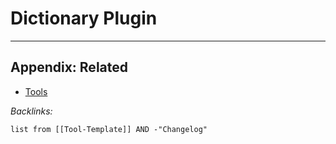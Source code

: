 # Dictionary Plugin

---

## Appendix: Related

* [Tools](../../../Tools.md)

*Backlinks:*

````dataview
list from [[Tool-Template]] AND -"Changelog"
````
